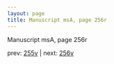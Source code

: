 ```yaml
---
layout: page
title: Manuscript msA, page 256r
---
```


Manuscript msA, page 256r

prev:  [255v](../255v) | next:  [256v](../256v)